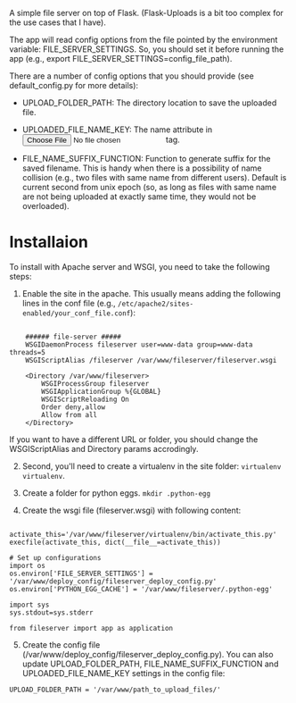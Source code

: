 A simple file server on top of Flask.
(Flask-Uploads is a bit too complex for the use cases that I have).


The app will read config options from the file pointed by the environment variable: FILE_SERVER_SETTINGS.
So, you should set it before running the app (e.g., export FILE_SERVER_SETTINGS=config_file_path).


There are a number of config options that you should provide (see default_config.py for more details):

* UPLOAD_FOLDER_PATH: The directory location to save the uploaded file.

* UPLOADED_FILE_NAME_KEY: The name attribute in <input type=file> tag.

* FILE_NAME_SUFFIX_FUNCTION: Function to generate suffix for the saved filename. This is handy
    when there is a possibility of name collision (e.g., two files with same name from
    different users). Default is current second from unix epoch (so, as long as files
    with same name are not being uploaded at exactly same time, they would not be
    overloaded).

Installaion
===========

To install with Apache server and WSGI, you need to take the following steps:

1. Enable the site in the apache. This usually means adding the following lines in
the conf file (e.g., `/etc/apache2/sites-enabled/your_conf_file.conf`):

```

    ###### file-server #####
    WSGIDaemonProcess fileserver user=www-data group=www-data threads=5
    WSGIScriptAlias /fileserver /var/www/fileserver/fileserver.wsgi

    <Directory /var/www/fileserver>
        WSGIProcessGroup fileserver
        WSGIApplicationGroup %{GLOBAL}
        WSGIScriptReloading On
        Order deny,allow
        Allow from all
    </Directory>
```

If you want to have a different URL or folder, you should change
the WSGIScriptAlias and Directory params accrodingly.

2. Second, you'll need to create a virtualenv in the site folder: `virtualenv virtualenv`.

3. Create a folder for python eggs. `mkdir .python-egg`

4. Create the wsgi file (fileserver.wsgi) with following content:

```

activate_this='/var/www/fileserver/virtualenv/bin/activate_this.py'
execfile(activate_this, dict(__file__=activate_this))

# Set up configurations
import os
os.environ['FILE_SERVER_SETTINGS'] = '/var/www/deploy_config/fileserver_deploy_config.py'
os.environ['PYTHON_EGG_CACHE'] = '/var/www/fileserver/.python-egg'

import sys
sys.stdout=sys.stderr

from fileserver import app as application
```

5. Create the config file (/var/www/deploy_config/fileserver_deploy_config.py). You can
also update UPLOAD_FOLDER_PATH, FILE_NAME_SUFFIX_FUNCTION and UPLOADED_FILE_NAME_KEY
settings in the config file:

```
UPLOAD_FOLDER_PATH = '/var/www/path_to_upload_files/'
```

